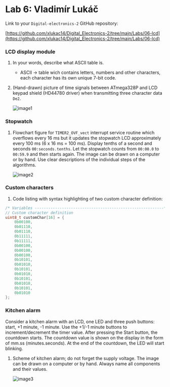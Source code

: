 # Lab 6: Vladimír Lukáč

Link to your `Digital-electronics-2` GitHub repository:

[https://github.com/xlukac14/Digital_Electronics-2/tree/main/Labs/06-lcd](https://github.com/xlukac14/Digital_Electronics-2/tree/main/Labs/06-lcd)


### LCD display module

1. In your words, describe what ASCII table is.
   * ASCII -> table wich contains letters, numbers and other characters, each character has its own unique 7-bit code.

2. (Hand-drawn) picture of time signals between ATmega328P and LCD keypad shield (HD44780 driver) when transmitting three character data `De2`.

   ![image1]()


### Stopwatch

1. Flowchart figure for `TIMER2_OVF_vect` interrupt service routine which overflows every 16&nbsp;ms but it updates the stopwatch LCD approximately every 100&nbsp;ms (6 x 16&nbsp;ms = 100&nbsp;ms). Display tenths of a second and seconds `00:seconds.tenths`. Let the stopwatch counts from `00:00.0` to `00:59.9` and then starts again. The image can be drawn on a computer or by hand. Use clear descriptions of the individual steps of the algorithms.

   ![image2]()


### Custom characters

1. Code listing with syntax highlighting of two custom character definition:

```c
/* Variables ---------------------------------------------------------*/
// Custom character definition
uint8_t customChar[16] = {
	0b00100,
	0b01110,
	0b01110,
	0b11111,
	0b11111,
	0b00100,
	0b00100,
	0b00100,
	0b10101,
	0b01010,
	0b10101,
	0b01010,
	0b10101,
	0b01010,
	0b10101,
	0b01010
};
```


### Kitchen alarm

Consider a kitchen alarm with an LCD, one LED and three push buttons: start, +1 minute, -1 minute. Use the +1/-1 minute buttons to increment/decrement the timer value. After pressing the Start button, the countdown starts. The countdown value is shown on the display in the form of mm.ss (minutes.seconds). At the end of the countdown, the LED will start blinking.

1. Scheme of kitchen alarm; do not forget the supply voltage. The image can be drawn on a computer or by hand. Always name all components and their values.

   ![image3]()
